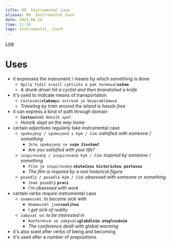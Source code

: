 ```yaml
---
title: 09. Instrumental Case
aliases: 09. Instrumental Case
date: 2023-06-14
time: 11:34
tags: instrumental, czech
---
```


[Link](http://cokdybysme.net/pdfs/instrumental.pdf)

# Uses
- it expresses the instrument / means by which something is done
	- `Opilý řidič srazil cyklistu a pak šermoval`**`nožem`**
	- *A drunk driver hit a cyclist and then brandished a knife*
- it's used to indicate means of transportation
	- `Cestování`**`vlakem`**`po ostrově je bezproblémové`
	- *Traveling by train around the island is hassle free*
- it can express a kind of path through domain
	- **`Cestou`**`domů Honzík spal`
	- *Honzik slept on the way home*
- certain adjectives regularly take instrumental case
	- `spokojený / spokojená s kým / čím`: *satisfied with someone / something*
		- `Jste spokojený se `**`svým životem?`**
		- *Are you satisfied with your life?*
	- `inspirovaný / inspirovaná kým / čím`: *inspired by someone / something*
		- `Film je inspirovaný` **`skutečnou historickou postavou`**
		- *The film is inspired by a real historical figure*
	- `posedlý / posedlá kým / čím`: *obsessed with someone or something*
		- `Jsem posedlý` **`prací`**
		- *I'm obsessed with work*
- certain verbs require instrumental case
	- `onemocnět`: *to become sick with*
		- `Onemocněl jsem`**`realitou`**
		- *I got sick of reality*
	- `zabývat se`: *to be interested in*
		- `Konference se zabývala`**`globálním oteplováním`**
		- *The conference dealt with global warming*
- it's also sued after verbs of being and becoming
- it's used after a number of prepositions